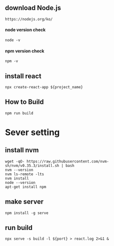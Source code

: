 ## download Node.js
    https://nodejs.org/ko/
#### node version check
    node -v
#### npm version check
    npm -v


## install react
    npx create-react-app ${project_name}

## How to Build
    npm run build

# Sever setting
## install nvm
    wget -qO- https://raw.githubusercontent.com/nvm-sh/nvm/v0.35.3/install.sh | bash
    nvm --version
    nvm ls-remote -lts
    nvm install 
    node --version
    apt-get install npm
    
## make server
    npm install -g serve

## run build 
    npx serve -s build -l ${port} > react.log 2>&1 &
